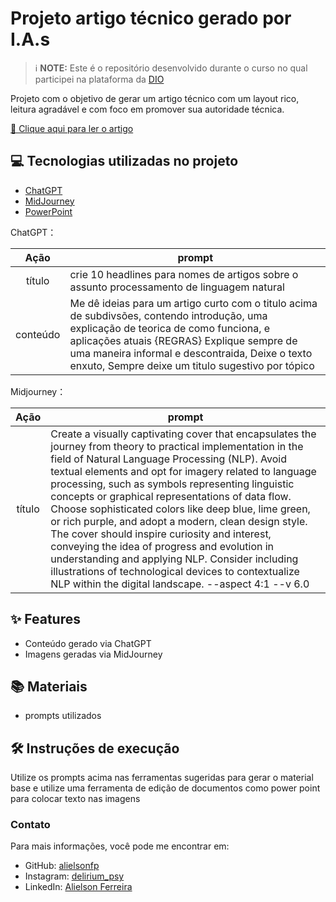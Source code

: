 # Projeto artigo técnico gerado por I.A.s

> ℹ️ **NOTE:** Este é o repositório desenvolvido durante o curso no qual participei na plataforma da [DIO](https://dio.me)

Projeto com o objetivo de gerar um artigo técnico com um layout rico, leitura agradável e com foco em promover sua autoridade técnica.

[📕 Clique aqui para ler o artigo](https://web.dio.me/articles/processamento-de-linguagem-natural-da-teoria-as-aplicacoes-praticas?back=%2Farticles&page=1&order=oldest)


## 💻 Tecnologias utilizadas no projeto

- [ChatGPT](https://chat.openai.com/) 
- [MidJourney](https://www.midjourney.com/app/)
- [PowerPoint](https://www.microsoft.com/en/microsoft-365/powerpoint)

ChatGPT：

|   Ação   | prompt                                                                                                                                                                                                                                                                         |
| :------: | ------------------------------------------------------------------------------------------------------------------------------------------------------------------------------------------------------------------------------------------------------------------------------ |
|  título  | crie 10 headlines para nomes de artigos sobre o assunto processamento de linguagem natural                                                      | 
| conteúdo | Me dê ideias para um artigo curto com o titulo acima de subdivsões, contendo introdução, uma explicação de teorica de como funciona, e aplicações atuais {REGRAS} Explique sempre de uma maneira informal e descontraida, Deixe o texto enxuto, Sempre deixe um titulo sugestivo por tópico|

Midjourney：

|  Ação  | prompt                                                                                 |
| :----: | -------------------------------------------------------------------------------------- |
| título | Create a visually captivating cover that encapsulates the journey from theory to practical implementation in the field of Natural Language Processing (NLP). Avoid textual elements and opt for imagery related to language processing, such as symbols representing linguistic concepts or graphical representations of data flow. Choose sophisticated colors like deep blue, lime green, or rich purple, and adopt a modern, clean design style. The cover should inspire curiosity and interest, conveying the idea of progress and evolution in understanding and applying NLP. Consider including illustrations of technological devices to contextualize NLP within the digital landscape. --aspect 4:1 --v 6.0  |

## ✨ Features

- Conteúdo gerado via ChatGPT
- Imagens geradas via MidJourney

## 📚 Materiais

- prompts utilizados

## 🛠️ Instruções de execução

Utilize os prompts acima nas ferramentas sugeridas para gerar o material base e utilize uma ferramenta de edição de documentos como power point para colocar texto nas imagens

### Contato

Para mais informações, você pode me encontrar em:

- GitHub: [alielsonfp](https://github.com/alielsonfp)
- Instagram: [delirium_psy](https://www.instagram.com/delirium_psy/)
- LinkedIn: [Alielson Ferreira](https://www.linkedin.com/in/alielsonferreira/)
